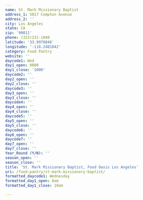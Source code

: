 ```yaml
---
name: St. Mark Missionary Baptist
address_1: 5017 Compton Avenue
address_2: ''
city: Los Angeles
state: CA
zip: '90011'
phone: (323)231-1040
latitude: '33.9970846'
longitude: '-118.2481042'
category: Food Pantry
website: ''
daycode1: Wed
day1_open: 0800
day1_close: '1000'
daycode2: ''
day2_open: ''
day2_close: ''
daycode3: ''
day3_open: ''
day3_close: ''
daycode4: ''
day4_open: ''
day4_close: ''
daycode5: ''
day5_open: ''
day5_close: ''
daycode6: ''
day6_open: ''
daycode7: ''
day7_open: ''
day7_close: ''
Year_Round (Y/N): ''
season_open: ''
season_close: ''
title: 'St. Mark Missionary Baptist, Food Oasis Los Angeles'
uri: /food-pantry/st-mark-missionary-baptist/
formatted_daycode1: Wednesday
formatted_day1_open: 8am
formatted_day1_close: 10am

---
```

